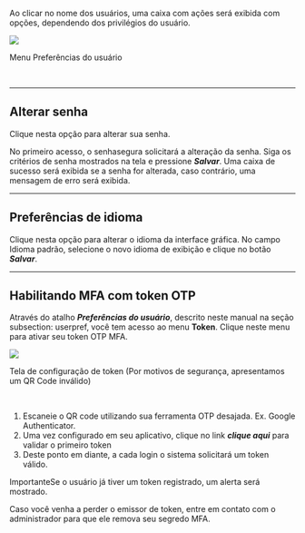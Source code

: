 Ao clicar no nome dos usuários, uma caixa com ações será exibida com opções, dependendo dos privilégios do usuário.

![](https://cdn.document360.io/5a1d58df-64ce-42a2-8b23-688477d32f33/Images/Documentation/image-1664982422051.png)

Menu Preferências do usuário

 



---

## Alterar senha

Clique nesta opção para alterar sua senha.

No primeiro acesso, o senhasegura solicitará a alteração da senha. Siga os critérios de senha mostrados na tela e pressione ***Salvar***. Uma caixa de sucesso será exibida se a senha for alterada, caso contrário, uma mensagem de erro será exibida.



---

## Preferências de idioma

Clique nesta opção para alterar o idioma da interface gráfica. No campo Idioma padrão, selecione o novo idioma de exibição e clique no botão ***Salvar***.



---

## Habilitando MFA com token OTP

Através do atalho ***Preferências do usuário***, descrito neste manual na seção subsection: userpref, você tem acesso ao menu **Token**. Clique neste menu para ativar seu token OTP MFA.

![](https://cdn.document360.io/5a1d58df-64ce-42a2-8b23-688477d32f33/Images/Documentation/image-1664982531507.png)

Tela de configuração de token (Por motivos de segurança, apresentamos um QR Code inválido)

 

1. Escaneie o QR code utilizando sua ferramenta OTP desajada. Ex. Google Authenticator.
2. Uma vez configurado em seu aplicativo, clique no link ***clique aqui*** para validar o primeiro token
3. Deste ponto em diante, a cada login o sistema solicitará um token válido.

ImportanteSe o usuário já tiver um token registrado, um alerta será mostrado.

Caso você venha a perder o emissor de token, entre em contato com o administrador para que ele remova seu segredo MFA.

